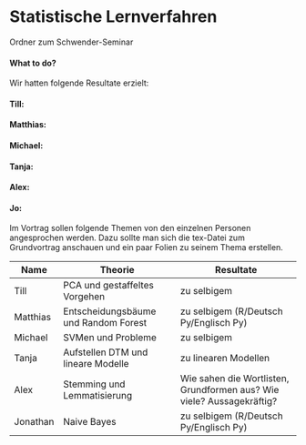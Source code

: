 # Statistische Lernverfahren
Ordner zum Schwender-Seminar

#### What to do?
Wir hatten folgende Resultate erzielt:

#### Till:

#### Matthias:

#### Michael:

#### Tanja:

#### Alex:

#### Jo:

Im Vortrag sollen folgende Themen von den einzelnen Personen angesprochen werden. Dazu sollte man sich die tex-Datei 
zum Grundvortrag anschauen und ein paar Folien zu seinem Thema erstellen.

<center>
  
| Name     | Theorie                                | Resultate                                                             |
|----------|----------------------------------------|-----------------------------------------------------------------------|
| Till     |  PCA und gestaffeltes Vorgehen         | zu selbigem                                                           |
| Matthias |  Entscheidungsbäume und Random Forest  | zu selbigem  (R/Deutsch Py/Englisch Py)                               |
| Michael  |  SVMen und Probleme                    | zu selbigem                                                           |
| Tanja    |  Aufstellen DTM und lineare Modelle    | zu linearen Modellen                                                  |
| Alex     |  Stemming und Lemmatisierung           | Wie sahen die Wortlisten, Grundformen aus? Wie viele? Aussagekräftig? |      
| Jonathan |  Naive Bayes                           | zu selbigem  (R/Deutsch Py/Englisch Py)                               |

</center>
